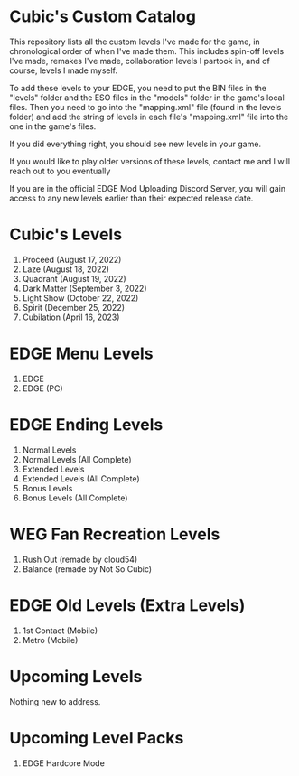 # Cubic's Custom Catalog
This repository lists all the custom levels I've made for the game, in chronological order of when I've made them. This includes spin-off levels I've made, remakes I've made, collaboration levels I partook in, and of course, levels I made myself.

To add these levels to your EDGE, you need to put the BIN files in the "levels" folder and the ESO files in the "models" folder in the game's local files.
Then you need to go into the "mapping.xml" file (found in the levels folder) and add the string of levels in each file's "mapping.xml" file into the one in the game's files.

If you did everything right, you should see new levels in your game.

If you would like to play older versions of these levels, contact me and I will reach out to you eventually

If you are in the official EDGE Mod Uploading Discord Server, you will gain access to any new levels earlier than their expected release date.

# Cubic's Levels
1. Proceed (August 17, 2022)
2. Laze (August 18, 2022)
3. Quadrant (August 19, 2022)
4. Dark Matter (September 3, 2022)
5. Light Show (October 22, 2022)
6. Spirit (December 25, 2022)
7. Cubilation (April 16, 2023)

# EDGE Menu Levels
1. EDGE
2. EDGE (PC)

# EDGE Ending Levels
1. Normal Levels
2. Normal Levels (All Complete)
3. Extended Levels
4. Extended Levels (All Complete)
5. Bonus Levels
6. Bonus Levels (All Complete)

# WEG Fan Recreation Levels
1. Rush Out (remade by cloud54)
2. Balance (remade by Not So Cubic)

# EDGE Old Levels (Extra Levels)
1. 1st Contact (Mobile)
2. Metro (Mobile)

# Upcoming Levels
Nothing new to address.

# Upcoming Level Packs
1. EDGE Hardcore Mode
